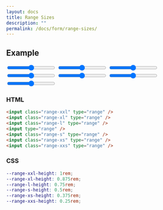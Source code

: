 ```yaml
---
layout: docs
title: Range Sizes
description: ""
permalink: /docs/form/range-sizes/
---
```


## Example

<form>
  <input class="range-xxl" type="range" min="0" max="100" />
  <input class="range-xl" type="range" min="0" max="100" />
  <input class="range-l" type="range" min="0" max="100" />
  <input type="range" min="0" max="100" />
  <input class="range-s" type="range" min="0" max="100" />
  <input class="range-xs" type="range" min="0" max="100" />
  <input class="range-xxs" type="range" min="0" max="100" />
</form>

### HTML

```html
<input class="range-xxl" type="range" />
<input class="range-xl" type="range" />
<input class="range-l" type="range" />
<input type="range" />
<input class="range-s" type="range" />
<input class="range-xs" type="range" />
<input class="range-xxs" type="range" />
```

### CSS

```scss
--range-xxl-height: 1rem;
--range-xl-height: 0.875rem;
--range-l-height: 0.75rem;
--range-s-height: 0.5rem;
--range-xs-height: 0.375rem;
--range-xxs-height: 0.25rem;
```
